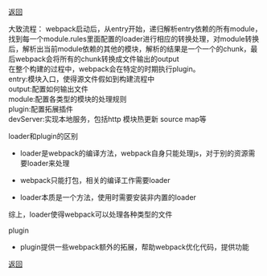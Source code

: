 [返回](./index.md)

大致流程：
webpack启动后，从entry开始，递归解析entry依赖的所有module，找到每一个module.rules里面配置的loader进行相应的转换处理，对module转换后，解析出当前module依赖的其他的模块，解析的结果是一个一个的chunk，最后webpack会将所有的chunk转换成文件输出的output\
在整个构建的过程中，webpack会在特定的时期执行plugin。\
entry:模块入口，使得源文件假如到构建流程中\
output:配置如何输出文件\
module:配置各类型的模块的处理规则\
plugin:配置拓展插件\
devServer:实现本地服务，包括http 模块热更新 source map等

loader和plugin的区别

- loader是webpack的编译方法，webpack自身只能处理js，对于别的资源需要loader来处理

- webpack只能打包，相关的编译工作需要loader

- loader本质是一个方法，使用时需要安装非内置的loader

综上，loader使得webpack可以处理各种类型的文件


plugin

- plugin提供一些webpack额外的拓展，帮助webpack优化代码，提供功能

[返回](./index.md)